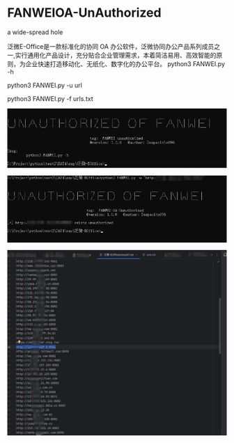 # FANWEIOA-UnAuthorized
a wide-spread hole

泛微E-Office是一款标准化的协同 OA 办公软件，泛微协同办公产品系列成员之一,实行通用化产品设计，充分贴合企业管理需求，本着简洁易用、高效智能的原则，为企业快速打造移动化、无纸化、数字化的办公平台。
python3 FANWEI.py -h

python3 FANWEI.py -u url

python3 FANWEI.py -f urls.txt

![image](https://github.com/Despacito01/FANWEIOA-UnAuthorized/blob/main/start.png?raw=true)

![image](https://github.com/Despacito01/FANWEIOA-UnAuthorized/blob/main/img.png?raw=true)

![image](https://github.com/Despacito01/FANWEIOA-UnAuthorized/blob/main/img_1.png?raw=true)
